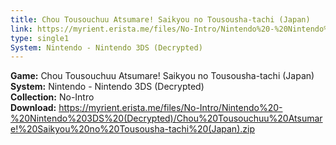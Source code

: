 ```yaml
---
title: Chou Tousouchuu Atsumare! Saikyou no Tousousha-tachi (Japan)
link: https://myrient.erista.me/files/No-Intro/Nintendo%20-%20Nintendo%203DS%20(Decrypted)/Chou%20Tousouchuu%20Atsumare!%20Saikyou%20no%20Tousousha-tachi%20(Japan).zip
type: single1
System: Nintendo - Nintendo 3DS (Decrypted)
---
```

<b>Game:</b> Chou Tousouchuu Atsumare! Saikyou no Tousousha-tachi (Japan)<br>
<b>System:</b> Nintendo - Nintendo 3DS (Decrypted)<br>
<b>Collection:</b> No-Intro<br>
<b>Download:</b> https://myrient.erista.me/files/No-Intro/Nintendo%20-%20Nintendo%203DS%20(Decrypted)/Chou%20Tousouchuu%20Atsumare!%20Saikyou%20no%20Tousousha-tachi%20(Japan).zip